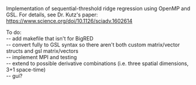 Implementation of sequential-threshold ridge regression using OpenMP and GSL.  For details, see Dr. Kutz's paper: https://www.science.org/doi/10.1126/sciadv.1602614

To do: <br />
-- add makefile that isn't for BigRED <br />
-- convert fully to GSL syntax so there aren't both custom matrix/vector structs and gsl matrix/vectors <br />
-- implement MPI and testing <br />
-- extend to possible derivative combinations (i.e. three spatial dimensions, 3+1 space-time) <br />
-- gui? <br />
